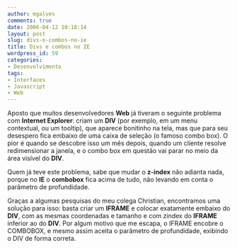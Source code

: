 ```yaml
---
author: mgalves
comments: true
date: 2006-04-12 10:18:14
layout: post
slug: divs-e-combos-no-ie
title: Divs e combos no IE
wordpress_id: 59
categories:
- Desenvolvimento
tags:
- Interfaces
- Javascript
- Web
---
```


Aposto que muitos desenvolvedores **Web** já tiveram o seguinte problema com **Internet Explorer**: criam um **DIV** (por exemplo, em um menu contextual, ou um tooltip), que aparece bonitinho na tela, mas que para seu desespero fica embaixo de uma caixa de seleção (o famoso combo box). O pior é quando se descobre isso um mês depois, quando um cliente resolve redimensionar a janela, e o combo box em questão vai parar no meio da área visível do **DIV**.

Quem já teve este problema, sabe que mudar o **z-index** não adianta nada, porque no **IE** o **combobox** fica acima de tudo, não levando em conta o parâmetro de profundidade.

Graças a algumas pesquisas do meu colega Christian, encontramos uma solução para isso: basta criar um **IFRAME** e colocar exatamente embaixo do **DIV**, com as mesmas coordenadas e tamanho e com zindex do **IFRAME** inferior ao do **DIV**. Por algum motivo que me escapa, o IFRAME encobre o COMBOBOX, e mesmo assim aceita o parâmetro de profundidade, exibindo o DIV de forma correta.
